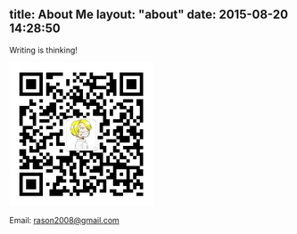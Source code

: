 title: About Me
layout: "about"
date: 2015-08-20 14:28:50
---


Writing is thinking!

![Wechat](/image/wechat.jpg)

Email: rason2008@gmail.com